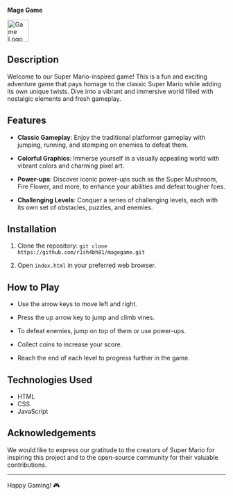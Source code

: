 **Mage Game**

<img src="https://th.bing.com/th/id/OIP.w-bylyQCgXdKnqUy_PrbNAHaHG?pid=ImgDet&rs=1" height="50px" width="50px" alt="Game Logo">

## Description

Welcome to our Super Mario-inspired game! This is a fun and exciting adventure game that pays homage to the classic Super Mario while adding its own unique twists. Dive into a vibrant and immersive world filled with nostalgic elements and fresh gameplay.

## Features

- **Classic Gameplay**: Enjoy the traditional platformer gameplay with jumping, running, and stomping on enemies to defeat them.

- **Colorful Graphics**: Immerse yourself in a visually appealing world with vibrant colors and charming pixel art.

- **Power-ups**: Discover iconic power-ups such as the Super Mushroom, Fire Flower, and more, to enhance your abilities and defeat tougher foes.

- **Challenging Levels**: Conquer a series of challenging levels, each with its own set of obstacles, puzzles, and enemies.



## Installation

1. Clone the repository: `git clone https://github.com/r1sh4bh81/magegame.git`

2. Open `index.html` in your preferred web browser.

## How to Play

- Use the arrow keys to move left and right.

- Press the up arrow key to jump and climb vines.

- To defeat enemies, jump on top of them or use power-ups.

- Collect coins to increase your score.

- Reach the end of each level to progress further in the game.

## Technologies Used

- HTML
- CSS
- JavaScript




## Acknowledgements

We would like to express our gratitude to the creators of Super Mario for inspiring this project and to the open-source community for their valuable contributions.

---
Happy Gaming! 🎮

